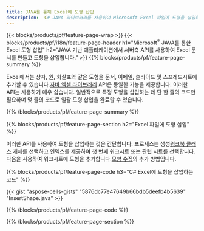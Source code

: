 ```yaml
---
title: JAVA를 통해 Excel에 도형 삽입
description:  C# JAVA 라이브러리를 사용하여 Microsoft Excel 파일에 도형을 삽입하는 방법에 대한 소스 코드입니다.
---
```

{{< blocks/products/pf/feature-page-wrap >}}
{{< blocks/products/pf/i18n/feature-page-header h1="Microsoft<sup>&reg;</sup> JAVA를 통한 Excel 도형 삽입" h2="JAVA 기반 애플리케이션에서 서버측 API를 사용하여 Excel 문서를 만들고 도형을 삽입합니다." >}}
{{% blocks/products/pf/feature-page-summary %}}

 Excel에서는 상자, 원, 화살표와 같은 도형을 문서, 이메일, 슬라이드 및 스프레드시트에 추가할 수 있습니다.[자바 엑셀 라이브러리](https://releases.aspose.com/cells/java/) API은 동일한 기능을 제공합니다. 이러한 API는 사용하기 매우 쉽습니다. 일반적으로 특정 도형을 삽입하는 데 단 한 줄의 코드만 필요하며 몇 줄의 코드로 일괄 도형 삽입을 완료할 수 있습니다.

{{% /blocks/products/pf/feature-page-summary %}}

{{% blocks/products/pf/feature-page-section h2="Excel 파일에 도형 삽입" %}}

 이러한 API를 사용하여 도형을 삽입하는 것은 간단합니다. 프로세스는 생성[워크북 클래스](https://reference.aspose.com/cells/java/com.aspose.cells/workbook/) 개체를 선택하고 인덱스를 제공하여 첫 번째 워크시트 또는 관련 시트를 선택합니다. 다음을 사용하여 워크시트에 도형을 추가합니다.[모양 수집](https://reference.aspose.com/cells/java/com.aspose.cells/shapecollection/)의 추가 방법입니다.

{{% blocks/products/pf/feature-page-code h3="C# Excel에 도형을 삽입하는 코드" %}}

{{< gist "aspose-cells-gists" "5876dc77e47649b66bdb5deefb4b5639" "InsertShape.java" >}}

{{% /blocks/products/pf/feature-page-code %}}

{{% /blocks/products/pf/feature-page-section %}}
